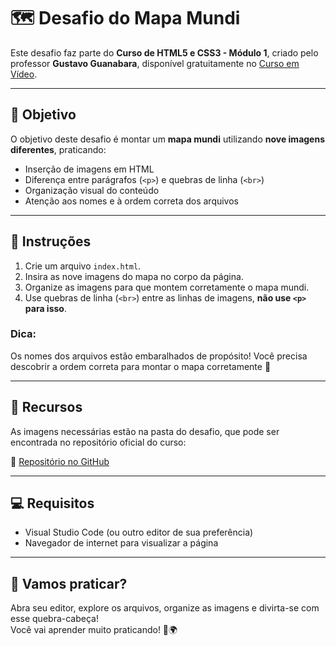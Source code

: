 # 🗺️ Desafio do Mapa Mundi

Este desafio faz parte do **Curso de HTML5 e CSS3 - Módulo 1**, criado pelo professor **Gustavo Guanabara**, disponível gratuitamente no [Curso em Vídeo](https://www.cursoemvideo.com/curso/html5-css3-modulo1).

---

## 🎯 Objetivo

O objetivo deste desafio é montar um **mapa mundi** utilizando **nove imagens diferentes**, praticando:

- Inserção de imagens em HTML
- Diferença entre parágrafos (`<p>`) e quebras de linha (`<br>`)
- Organização visual do conteúdo
- Atenção aos nomes e à ordem correta dos arquivos

---

## 🔧 Instruções

1. Crie um arquivo `index.html`.
2. Insira as nove imagens do mapa no corpo da página.
3. Organize as imagens para que montem corretamente o mapa mundi.
4. Use quebras de linha (`<br>`) entre as linhas de imagens, **não use `<p>` para isso**.

### Dica:

Os nomes dos arquivos estão embaralhados de propósito! Você precisa descobrir a ordem correta para montar o mapa corretamente 🧩

---

## 📁 Recursos

As imagens necessárias estão na pasta do desafio, que pode ser encontrada no repositório oficial do curso:

🔗 [Repositório no GitHub](https://github.com/gustavoguanabara/html-css)

---

## 💻 Requisitos

- Visual Studio Code (ou outro editor de sua preferência)
- Navegador de internet para visualizar a página

---

## 🚀 Vamos praticar?

Abra seu editor, explore os arquivos, organize as imagens e divirta-se com esse quebra-cabeça!  
Você vai aprender muito praticando! 💪🌍
